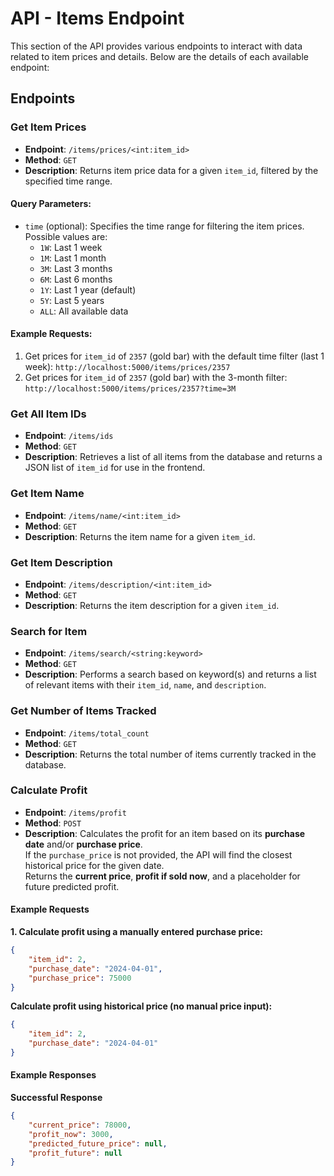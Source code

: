 # API - Items Endpoint

This section of the API provides various endpoints to interact with data related to item prices and details. 
Below are the details of each available endpoint:

## Endpoints

### Get Item Prices

- **Endpoint**: `/items/prices/<int:item_id>`
- **Method**: `GET`
- **Description**: Returns item price data for a given `item_id`, filtered by the specified time range.

#### Query Parameters:

- `time` (optional): Specifies the time range for filtering the item prices. Possible values are:
  - `1W`: Last 1 week 
  - `1M`: Last 1 month
  - `3M`: Last 3 months
  - `6M`: Last 6 months
  - `1Y`: Last 1 year (default)
  - `5Y`: Last 5 years
  - `ALL`: All available data

#### Example Requests:

1. Get prices for `item_id` of `2357` (gold bar) with the default time filter (last 1 week):
`http://localhost:5000/items/prices/2357`
2. Get prices for `item_id` of `2357` (gold bar) with the 3-month filter:
`http://localhost:5000/items/prices/2357?time=3M`

### Get All Item IDs
- **Endpoint**: `/items/ids`
- **Method**: `GET`
- **Description**: Retrieves a list of all items from the database and returns a JSON list of `item_id` for use in the frontend.

### Get Item Name
- **Endpoint**: `/items/name/<int:item_id>`
- **Method**: `GET`
- **Description**: Returns the item name for a given `item_id`.

### Get Item Description
- **Endpoint**: `/items/description/<int:item_id>`
- **Method**: `GET`
- **Description**: Returns the item description for a given `item_id`.

### Search for Item
- **Endpoint**: `/items/search/<string:keyword>`
- **Method**: `GET`
- **Description**: Performs a search based on keyword(s) and returns a list of relevant items with their `item_id`, `name`, and `description`.

### Get Number of Items Tracked
- **Endpoint**: `/items/total_count`
- **Method**: `GET`
- **Description**: Returns the total number of items currently tracked in the database.

### Calculate Profit
- **Endpoint**: `/items/profit`
- **Method**: `POST`
- **Description**: Calculates the profit for an item based on its **purchase date** and/or **purchase price**.  
If the `purchase_price` is not provided, the API will find the closest historical price for the given date.  
Returns the **current price**, **profit if sold now**, and a placeholder for future predicted profit.
#### Example Requests
**1. Calculate profit using a manually entered purchase price:**
```json
{
    "item_id": 2,
    "purchase_date": "2024-04-01",
    "purchase_price": 75000
}
```
**Calculate profit using historical price (no manual price input):**
```json
{
    "item_id": 2,
    "purchase_date": "2024-04-01"
}
```
#### Example Responses
**Successful Response**
```json
{
    "current_price": 78000,
    "profit_now": 3000,
    "predicted_future_price": null,
    "profit_future": null
}
```